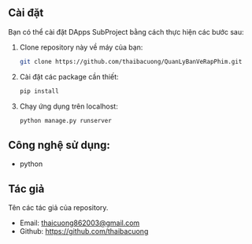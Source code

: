 ## Cài đặt

Bạn có thể cài đặt DApps SubProject bằng cách thực hiện các bước sau:

1. Clone repository này về máy của bạn:

   ```bash
   git clone https://github.com/thaibacuong/QuanLyBanVeRapPhim.git

2. Cài đặt các package cần thiết:

   ```bash
   pip install

3. Chạy ứng dụng trên localhost:

   ```bash
   python manage.py runserver


## Công nghệ sử dụng:

- python

## Tác giả

Tên các tác giả của repository.

- Email: thaicuong862003@gmail.com
- Github: https://github.com/thaibacuong

